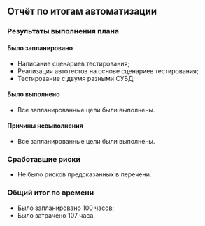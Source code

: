 ## Отчёт по итогам автоматизации
### Результаты выполнения плана
#### Было запланировано
* Написание сценариев тестирования;
* Реализация автотестов на основе сценариев тестирования;
* Тестирование с двумя разными СУБД;
#### Было выполнено
* Все запланированные цели были выполнены.
#### Причины невыполнения
* Все запланированные цели были выполнены.
### Сработавшие риски
* Не было рисков предсказанных в перечени.
### Общий итог по времени
* Было запланировано 100 часов;
* Было затрачено 107 часа.
